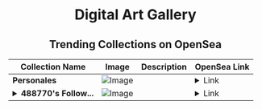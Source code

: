 <div align="center">

# Digital Art Gallery

## Trending Collections on OpenSea

| Collection Name                       | Image                                                                                     | Description                       | OpenSea Link                                                                                          |
|---------------------------------------|-------------------------------------------------------------------------------------------|-----------------------------------|--------------------------------------------------------------------------------------------------------|
| **Personales** | ![Image](https://i.seadn.io/s/raw/files/76176a067f8e21e591b7c29d24337b0d.jpg?w=500&auto=format?w=200&auto=format) |  | <details><summary>Link</summary>[Personales](https://opensea.io/collection/personales-1)</details> |
| **<details><summary>488770's Follow...</summary>488770's Follower</details>** | ![Image](https://i.seadn.io/s/raw/files/19f9f090920392cc3650cbdf4361755b.png?w=500&auto=format?w=200&auto=format) |  | <details><summary>Link</summary>[488770's Follower](https://opensea.io/collection/488770-s-follower)</details> |

</div>